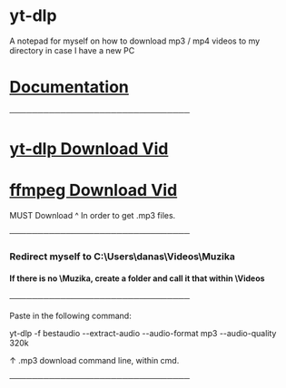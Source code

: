 # yt-dlp
A notepad for myself on how to download mp3 / mp4 videos to my directory in case I have a new PC

# [Documentation](https://github.com/yt-dlp/yt-dlp)

────────────────────────────────

# [yt-dlp Download Vid](https://www.youtube.com/watch?v=5aYwU4nj5QA)

# [ffmpeg Download Vid](https://www.youtube.com/watch?v=JR36oH35Fgg)

MUST Download ^ In order to get .mp3 files.


────────────────────────────────

### Redirect myself to C:\Users\danas\Videos\Muzika
#### If there is no \Muzika, create a folder and call it that within \Videos

────────────────────────────────

Paste in the following command:

yt-dlp -f bestaudio --extract-audio --audio-format mp3 --audio-quality 320k

↑ .mp3 download command line, within cmd.

────────────────────────────────
